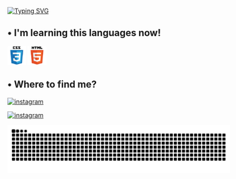 <a href="https://git.io/typing-svg"><img src="https://readme-typing-svg.demolab.com?font=Fira+Code&pause=1000&width=435&lines=Hi+%F0%9F%91%8B%2C+I'm+Bulut!" alt="Typing SVG" /></a>
<p></p>
<h2>• I'm learning this languages now!</h2>
<p><a target="_blank" href="https://raw.githubusercontent.com/devicons/devicon/master/icons/css3/css3-original-wordmark.svg" style="display: inline-block;"><img src="https://raw.githubusercontent.com/devicons/devicon/master/icons/css3/css3-original-wordmark.svg" alt="css3" width="42" height="42" /></a>
<a target="_blank" href="https://raw.githubusercontent.com/devicons/devicon/master/icons/html5/html5-original-wordmark.svg" style="display: inline-block;"><img src="https://raw.githubusercontent.com/devicons/devicon/master/icons/html5/html5-original-wordmark.svg" alt="html5" width="42" height="42" /></a></p>
<h2>• Where to find me?</h2>
<p><a target="_blank" href="https://www.instagram.com/clxdy__" style="display: inline-block;"><img src="https://img.shields.io/badge/instagram-logo?style=for-the-badge&logo=instagram&logoColor=white&color=%23F35369" alt="instagram" /></a></p>
<p><a target="_blank" href="https://www.instagram.com/clxdy__" style="display: inline-block;"><img src="https://img.shields.io/badge/instagram-logo?style=for-the-badge&logo=instagram&logoColor=white&color=%23F35369" alt="instagram" /></a></p>
<!--snake game start-->

<picture>
  <source media="(prefers-color-scheme: dark)" srcset="https://raw.githubusercontent.com/bulutsoyuturk/bulutsoyuturk/output/github-contribution-grid-snake-dark.svg">
  <source media="(prefers-color-scheme: light)" srcset="https://raw.githubusercontent.com/bulutsoyuturk/bulutsoyuturk/output/github-contribution-grid-snake.svg">
  <img alt="github contribution grid snake animation" src="https://raw.githubusercontent.com/bulutsoyuturk/bulutsoyuturk/output/github-contribution-grid-snake.svg">
</picture>

<!--snake game end-->

